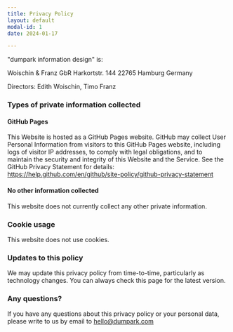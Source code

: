 ```yaml
---
title: Privacy Policy
layout: default
modal-id: 1
date: 2024-01-17

---
```


"dumpark information design" is:

Woischin & Franz GbR
Harkortstr. 144
22765 Hamburg
Germany

Directors: Edith Woischin, Timo Franz

### Types of private information collected

#### GitHub Pages

This Website is hosted as a GitHub Pages website. GitHub may collect User Personal Information from visitors to this GitHub Pages website, including logs of visitor IP addresses, to comply with legal obligations, and to maintain the security and integrity of this Website and the Service. See the GitHub Privacy Statement for details:
https://help.github.com/en/github/site-policy/github-privacy-statement

#### No other information collected

This website does not currently collect any other private information. 

### Cookie usage

This website does not use cookies.

### Updates to this policy

We may update this privacy policy from time-to-time, particularly as technology changes. You can always check this page for the latest version.

### Any questions?

If you have any questions about this privacy policy or your personal data, please write to us by email to hello@dumpark.com
